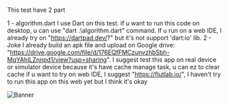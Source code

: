 This test have 2 part

1 - algorithm.dart
    I use Dart on this test. if u want to run this code on desktop, u can use "dart .\algorithm.dart" command. 
    If u run on a web IDE, I already try on "https://dartpad.dev/?" but it's not support 'dart:io' lib. 
2 - Joke
    I already build an apk file and upload on Google drive: "https://drive.google.com/file/d/176EQfFMCzunvzhbSbh-MqYAhlLZnnpd1/view?usp=sharing". I suggest test this app on real device or simulator device because it's have cache manage task, u can ez to clear cache if u want to try on web IDE, I suggest "https://flutlab.io/", I haven't try to run this app on this web yet but I think it's okay

![Banner](https://scontent.fsgn5-10.fna.fbcdn.net/v/t1.15752-9/381648502_273622892215153_2905136888059332710_n.jpg?_nc_cat=107&ccb=1-7&_nc_sid=ae9488&_nc_ohc=etSGHYbCcIgAX_FWiyQ&_nc_oc=AQl0UvehXmjom5V5WyXCzQLd12Zq8weOBMxlh-QoDyuJVhCs4MVVRLUybKUykN89iuU&_nc_ht=scontent.fsgn5-10.fna&oh=03_AdSSH-JjfSe8wp9sHsrnYQwGoIBbOYW3IMNbu_wGa0qBsQ&oe=653B1B00)